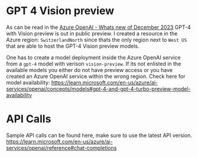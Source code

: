 # GPT 4 Vision preview
As can be read in the [Azure OpenAI - Whats new of December 2023](https://learn.microsoft.com/en-us/azure/ai-services/openai/whats-new#gpt-4-turbo-with-vision-now-available) GPT-4 with Vision preview is out in public preview. I created a resource in the Azure region: `SwitzerlandNorth` since thats the only region next to `West US` that are able to host the GPT-4 Vision preview models.

One has to create a model deployment inside the Azure OpenAI service from a `gpt-4` model with verison `vision-preview`. If its not enlisted in the available models you either do not have preview access or you have created an Azure OpenAI service within the wrong region. Check here for model availability:
https://learn.microsoft.com/en-us/azure/ai-services/openai/concepts/models#gpt-4-and-gpt-4-turbo-preview-model-availability

# API Calls
Sample API calls can be found here, make sure to use the latest API version.
https://learn.microsoft.com/en-us/azure/ai-services/openai/reference#chat-completions
